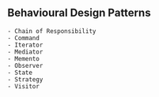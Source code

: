 ## Behavioural Design Patterns
    - Chain of Responsibility
    - Command
    - Iterator
    - Mediator
    - Memento
    - Observer
    - State
    - Strategy
    - Visitor